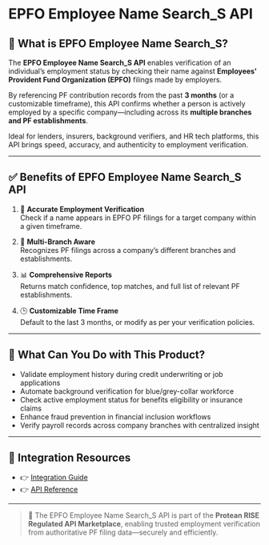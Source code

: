 # EPFO Employee Name Search_S API

## 📘 What is EPFO Employee Name Search_S?

The **EPFO Employee Name Search_S API** enables verification of an individual’s employment status by checking their name against **Employees' Provident Fund Organization (EPFO)** filings made by employers.

By referencing PF contribution records from the past **3 months** (or a customizable timeframe), this API confirms whether a person is actively employed by a specific company—including across its **multiple branches and PF establishments**.

Ideal for lenders, insurers, background verifiers, and HR tech platforms, this API brings speed, accuracy, and authenticity to employment verification.

---

## ✅ Benefits of EPFO Employee Name Search_S API

1. 🧾 **Accurate Employment Verification**  
   Check if a name appears in EPFO PF filings for a target company within a given timeframe.

2. 🏢 **Multi-Branch Aware**  
   Recognizes PF filings across a company’s different branches and establishments.

3. 📊 **Comprehensive Reports**  
   Returns match confidence, top matches, and full list of relevant PF establishments.

4. 🕒 **Customizable Time Frame**  
   Default to the last 3 months, or modify as per your verification policies.

---

## 💼 What Can You Do with This Product?

- Validate employment history during credit underwriting or job applications  
- Automate background verification for blue/grey-collar workforce  
- Check active employment status for benefits eligibility or insurance claims  
- Enhance fraud prevention in financial inclusion workflows  
- Verify payroll records across company branches with centralized insight

---

## 🔗 Integration Resources

- 👉 [Integration Guide](https://docs.risewithprotean.io/158/integration-guide)  
- 👉 [API Reference](https://docs.risewithprotean.io/158/api-reference)

---

> 📌 The EPFO Employee Name Search_S API is part of the **Protean RISE Regulated API Marketplace**, enabling trusted employment verification from authoritative PF filing data—securely and efficiently.
